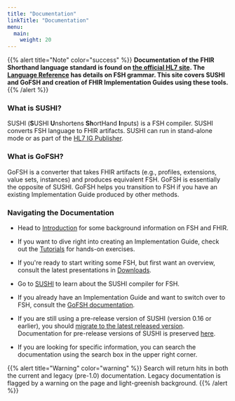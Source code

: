 ```yaml
---
title: "Documentation"
linkTitle: "Documentation"
menu:
  main:
    weight: 20
---
```



{{% alert title="Note" color="success" %}}
**Documentation of the FHIR Shorthand language standard is found on [the official HL7 site](http://hl7.org/fhir/uv/shorthand). The [Language Reference](http://hl7.org/fhir/uv/shorthand/reference.html) has details on FSH grammar. This site covers SUSHI and GoFSH and creation of FHIR Implementation Guides using these tools.**
{{% /alert %}}

### What is SUSHI?

SUSHI (**S**USHI **U**nshortens **Sh**ortHand **I**nputs) is a FSH compiler. SUSHI converts FSH language to FHIR artifacts. SUSHI can run in stand-alone mode or as part of the [HL7 IG Publisher](https://confluence.hl7.org/display/FHIR/IG+Publisher+Documentation).

### What is GoFSH?

GoFSH is a converter that takes FHIR artifacts (e.g., profiles, extensions, value sets, instances) and produces equivalent FSH. GoFSH is essentially the opposite of SUSHI. GoFSH helps you transition to FSH if you have an existing Implementation Guide produced by other methods.

### Navigating the Documentation

* Head to [Introduction](/docs/introduction) for some background information on FSH and FHIR.

* If you want to dive right into creating an Implementation Guide, check out the [Tutorials](/docs/tutorials) for hands-on exercises.

* If you're ready to start writing some FSH, but first want an overview, consult the latest presentations in [Downloads](/downloads).

* Go to [SUSHI](/docs/sushi) to learn about the SUSHI compiler for FSH. 

* If you already have an Implementation Guide and want to switch over to FSH, consult the [GoFSH documentation](docs/gofsh).

* If you are still using a pre-release version of SUSHI (version 0.16 or earlier), you should [migrate to the latest released version](/docs/sushi/migration). Documentation for pre-release versions of SUSHI is preserved [here](/docs/docs-legacy).

* If you are looking for specific information, you can search the documentation using the search box in the upper right corner.

{{% alert title="Warning" color="warning" %}}
Search will return hits in both the current and legacy (pre-1.0) documentation. Legacy documentation is flagged by a warning on the page and light-greenish background.
{{% /alert %}}
